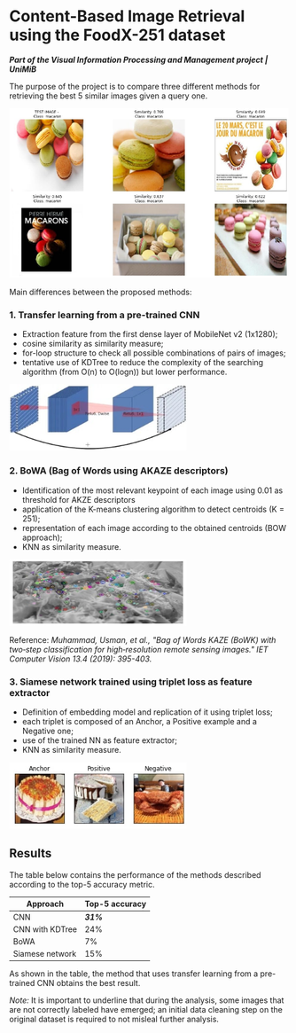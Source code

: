 # Content-Based Image Retrieval using the FoodX-251 dataset

***Part of the Visual Information Processing and Management project | UniMiB***

The purpose of the project is to compare three different methods for retrieving the best 5 similar images given a query one.

<img src="Images/query_example.jpg" width=640>

Main differences between the proposed methods:

### 1. Transfer learning from a pre-trained CNN

- Extraction feature from the first dense layer of MobileNet v2 (1x1280);
- cosine similarity as similarity measure;
- for-loop structure to check all possible combinations of pairs of images;
- tentative use of KDTree to reduce the complexity of the searching algorithm (from O(n) to O(logn)) but lower performance.

<img src="Images/cnn_architecture.jpg" width=320 height=120>

### 2. BoWA (Bag of Words using AKAZE descriptors)

- Identification of the most relevant keypoint of each image using 0.01 as threshold for AKZE descriptors
- application of the K-means clustering algorithm to detect centroids (K = 251);
- representation of each image according to the obtained centroids (BOW approach);
- KNN as similarity measure.

<img src="Images/akaze_example.jpg" width=320 height=120>

Reference: *Muhammad, Usman, et al., "Bag of Words KAZE (BoWK) with two‐step classification for high‐resolution remote sensing images." IET Computer Vision 13.4 (2019): 395-403.*

### 3. Siamese network trained using triplet loss as feature extractor

- Definition of embedding model and replication of it using triplet loss;
- each triplet is composed of an Anchor, a Positive example and a Negative one;
- use of the trained NN as feature extractor;
- KNN as similarity measure.

<img src="Images/triplet_example.jpg" width=320 height=120>

## Results

The table below contains the performance of the methods described according to the top-5 accuracy metric. 

| Approach        | Top-5 accuracy | 
| --------------- | -------------- | 
| CNN             | ***31%***      | 
| CNN with KDTree | 24%            |
| BoWA            | 7%             |
| Siamese network | 15%            |

As shown in the table, the method that uses transfer learning from a pre-trained CNN obtains the best result. 

*Note:* It is important to underline that during the analysis, some images that are not correctly labeled have emerged; an initial data cleaning step on the original dataset is required to not misleal further analysis.
